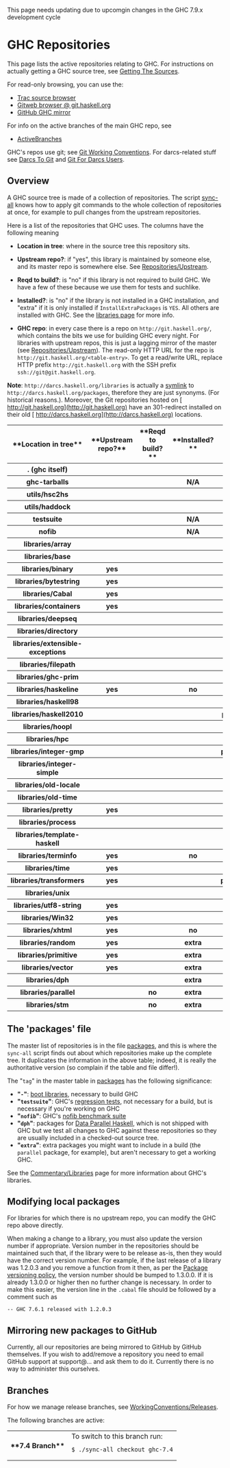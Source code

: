 
This page needs updating due to upcomgin changes in the GHC 7.9.x development cycle

# GHC Repositories


This page lists the active repositories relating to GHC. For instructions on actually getting a GHC source tree, see [Getting The Sources](building/getting-the-sources).


For read-only browsing, you can use the:

- [Trac source browser](/trac/ghc/browser/)
- [ Gitweb browser @ git.haskell.org](http://git.haskell.org/)
- [ GitHub GHC mirror](http://github.com/ghc/ghc)


For info on the active branches of the main GHC repo, see

- [ActiveBranches](active-branches)


GHC's repos use git; see [Git Working Conventions](working-conventions/git). For darcs-related stuff see [Darcs To Git](darcs-to-git) and [Git For Darcs Users](git-for-darcs-users).

## Overview


A GHC source tree is made of a collection of repositories. The script [sync-all](building/sync-all) knows how to apply git commands to the whole collection of repositories at once, for example to pull changes from the upstream repositories.


Here is a list of the repositories that GHC uses.  The columns have the following meaning

- **Location in tree**: where in the source tree this repository sits.

- **Upstream repo?**: if "yes", this library is maintained by someone else, 
  and its master repo is somewhere else.  See [Repositories/Upstream](repositories/upstream).

- **Reqd to build?**: is "no" if this library is not required to build GHC. We have a few of these because we use them for tests and suchlike.

- **Installed?**: is "no" if the library is not installed in a GHC installation, and "extra" if it is only installed if `InstallExtraPackages` is `YES`. All others are installed with GHC. See the [libraries page](commentary/libraries) for more info.

- **GHC repo**: in every case there is a repo on `http://git.haskell.org/`, which contains the bits we use for building GHC every night. For libraries with upstream repos, this is just a lagging mirror of the master (see [Repositories/Upstream](repositories/upstream)).  The read-only HTTP URL for the repo is `http://git.haskell.org/<table-entry>`.  To get a read/write URL, replace HTTP prefix `http://git.haskell.org` with the SSH prefix `ssh://git@git.haskell.org`. 

**Note**: `http://darcs.haskell.org/libraries` is actually a [ symlink](http://en.wikipedia.org/wiki/Symbolic_link) to `http://darcs.haskell.org/packages`, therefore they are just synonyms. (For historical reasons.). Moreover, the  Git repositories hosted on [ http://git.haskell.org](http://git.haskell.org) have an 301-redirect installed on their old [ http://darcs.haskell.org](http://darcs.haskell.org) locations.

<table><tr><th>**Location in tree**</th>
<th>**Upstream repo?**</th>
<th>**Reqd to build?**</th>
<th>**Installed?**</th>
<th>**GHC repo http://git.haskell.org/...**</th></tr>
<tr><th>. (ghc itself)</th>
<th></th>
<th></th>
<th></th>
<th>ghc.git</th></tr>
<tr><th>ghc-tarballs</th>
<th></th>
<th></th>
<th> N/A </th>
<th>ghc-tarballs.git</th></tr>
<tr><th>utils/hsc2hs</th>
<th></th>
<th></th>
<th></th>
<th>hsc2hs.git</th></tr>
<tr><th>utils/haddock</th>
<th></th>
<th></th>
<th></th>
<th>haddock.git</th></tr>
<tr><th>testsuite</th>
<th></th>
<th></th>
<th> N/A </th>
<th>testsuite.git</th></tr>
<tr><th>nofib</th>
<th></th>
<th></th>
<th> N/A </th>
<th>nofib.git</th></tr>
<tr><th>libraries/array</th>
<th></th>
<th></th>
<th></th>
<th>packages/array.git</th></tr>
<tr><th>libraries/base</th>
<th></th>
<th></th>
<th></th>
<th>packages/base.git</th></tr>
<tr><th>libraries/binary</th>
<th> yes </th>
<th></th>
<th></th>
<th>packages/binary.git</th></tr>
<tr><th>libraries/bytestring</th>
<th> yes </th>
<th></th>
<th></th>
<th>packages/bytestring.git</th></tr>
<tr><th>libraries/Cabal</th>
<th> yes </th>
<th></th>
<th></th>
<th>packages/Cabal.git</th></tr>
<tr><th>libraries/containers</th>
<th> yes </th>
<th></th>
<th></th>
<th>packages/containers.git</th></tr>
<tr><th>libraries/deepseq</th>
<th></th>
<th></th>
<th></th>
<th>packages/deepseq.git</th></tr>
<tr><th>libraries/directory</th>
<th></th>
<th></th>
<th></th>
<th>packages/directory.git</th></tr>
<tr><th>libraries/extensible-exceptions</th>
<th></th>
<th></th>
<th></th>
<th>packages/extensible-exceptions.git</th></tr>
<tr><th>libraries/filepath</th>
<th></th>
<th></th>
<th></th>
<th>packages/filepath.git</th></tr>
<tr><th>libraries/ghc-prim</th>
<th></th>
<th></th>
<th></th>
<th>packages/ghc-prim.git</th></tr>
<tr><th>libraries/haskeline</th>
<th> yes </th>
<th></th>
<th> no  </th>
<th>packages/haskeline.git</th></tr>
<tr><th>libraries/haskell98</th>
<th></th>
<th></th>
<th></th>
<th>packages/haskell98.git</th></tr>
<tr><th>libraries/haskell2010</th>
<th></th>
<th></th>
<th></th>
<th>packages/haskell2010.git</th></tr>
<tr><th>libraries/hoopl</th>
<th></th>
<th></th>
<th></th>
<th>packages/hoopl.git</th></tr>
<tr><th>libraries/hpc</th>
<th></th>
<th></th>
<th></th>
<th>packages/hpc.git</th></tr>
<tr><th>libraries/integer-gmp</th>
<th></th>
<th></th>
<th></th>
<th>packages/integer-gmp.git</th></tr>
<tr><th>libraries/integer-simple</th>
<th></th>
<th></th>
<th></th>
<th>packages/integer-simple.git</th></tr>
<tr><th>libraries/old-locale</th>
<th></th>
<th></th>
<th></th>
<th>packages/old-locale.git</th></tr>
<tr><th>libraries/old-time</th>
<th></th>
<th></th>
<th></th>
<th>packages/old-time.git</th></tr>
<tr><th>libraries/pretty</th>
<th> yes </th>
<th></th>
<th></th>
<th>packages/pretty.git</th></tr>
<tr><th>libraries/process</th>
<th></th>
<th></th>
<th></th>
<th>packages/process.git</th></tr>
<tr><th>libraries/template-haskell</th>
<th></th>
<th></th>
<th></th>
<th>packages/template-haskell.git</th></tr>
<tr><th>libraries/terminfo</th>
<th> yes </th>
<th></th>
<th> no  </th>
<th>packages/terminfo.git</th></tr>
<tr><th>libraries/time</th>
<th> yes </th>
<th></th>
<th></th>
<th>packages/time.git</th></tr>
<tr><th>libraries/transformers</th>
<th> yes </th>
<th></th>
<th></th>
<th>packages/transformers.git</th></tr>
<tr><th>libraries/unix</th>
<th></th>
<th></th>
<th></th>
<th>packages/unix.git</th></tr>
<tr><th>libraries/utf8-string</th>
<th> yes </th>
<th></th>
<th></th>
<th>packages/utf8-string.git</th></tr>
<tr><th>libraries/Win32</th>
<th> yes </th>
<th></th>
<th></th>
<th>packages/Win32.git</th></tr>
<tr><th>libraries/xhtml</th>
<th> yes </th>
<th></th>
<th> no  </th>
<th>packages/xhtml.git</th></tr>
<tr><th>libraries/random</th>
<th> yes </th>
<th></th>
<th>extra</th>
<th>packages/random.git</th></tr>
<tr><th>libraries/primitive</th>
<th> yes </th>
<th></th>
<th>extra</th>
<th>packages/primitive.git</th></tr>
<tr><th>libraries/vector</th>
<th> yes </th>
<th></th>
<th>extra</th>
<th>packages/vector.git</th></tr>
<tr><th>libraries/dph</th>
<th></th>
<th></th>
<th>extra</th>
<th>packages/dph.git</th></tr>
<tr><th>libraries/parallel</th>
<th></th>
<th> no  </th>
<th>extra</th>
<th>packages/parallel.git</th></tr>
<tr><th>libraries/stm</th>
<th></th>
<th> no  </th>
<th>extra</th>
<th>packages/stm.git</th></tr></table>

## The 'packages' file


The master list of repositories is in the file [packages](/trac/ghc/browser/ghc/packages), and this is where the `sync-all` script finds out about which repositories make up the complete tree.  It duplicates the information in the above table; indeed, it is really the authoritative version (so complain if the table and file differ!).


The "`tag`" in the master table in [packages](/trac/ghc/browser/ghc/packages) has the following significance:

- **"`-`"**: [boot libraries](commentary/libraries), necessary to build GHC
- **"`testsuite`"**: GHC's [regression tests](building/running-tests), not necessary for a build, but is necessary if you're working on GHC
- **"`nofib`"**: GHC's [nofib benchmark suite](building/running-no-fib)
- **"`dph`"**: packages for [Data Parallel Haskell](data-parallel), which is not shipped with GHC but we test all changes to GHC against these repositories so they are usually included in a checked-out source tree.
- **"`extra`"**: extra packages you might want to include in a build (the `parallel` package, for example), but aren't necessary to get a working GHC.


See the [Commentary/Libraries](commentary/libraries) page for more information about GHC's libraries.

## Modifying local packages


For libraries for which there is no upstream repo, you can modify the GHC repo above directly.


When making a change to a library, you must also update the version
number if appropriate. Version number in the repositories should be
maintained such that, if the library were to be release as-is, then
they would have the correct version number. For example, if the last
release of a library was 1.2.0.3 and you remove a function from it
then, as per the
[ Package versioning policy](http://www.haskell.org/haskellwiki/Package_versioning_policy),
the version number should be bumped to 1.3.0.0. If it is already
1.3.0.0 or higher then no further change is necessary. In order to
make this easier, the version line in the `.cabal` file should be
followed by a comment such as

```wiki
-- GHC 7.6.1 released with 1.2.0.3
```

## Mirroring new packages to GitHub


Currently, all our repositories are being mirrored to GitHub by GitHub themselves. If you wish to add/remove a repository you need to email GitHub support at support@… and ask them to do it. Currently there is no way to administer this ourselves.

## Branches


For how we manage release branches, see [WorkingConventions/Releases](working-conventions/releases).


The following branches are active:

<table><tr><th>**7.4 Branch**</th>
<td>
To switch to this branch run:

```wiki
$ ./sync-all checkout ghc-7.4
```

</td></tr></table>